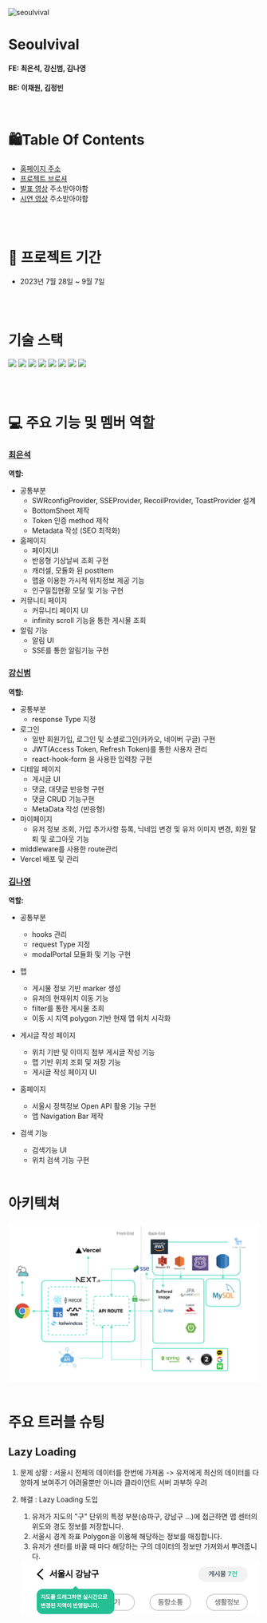 ![seoulvival](https://github.com/living-in-seoul/frontend/assets/83047601/7005ca70-f9ee-4619-b8af-113fb132b99d)

# Seoulvival

#### FE: 최은석, 강신범, 김나영

#### BE: 이채원, 김정빈

<br />

# 🛍️Table Of Contents

- <a href='https://seoulvival.com/'>홈페이지 주소</a>
- <a href='https://www.notion.so/SEOULVIVAL-392b247478d740ef82a1adca716b8a19'>프로젝트 브로셔</a>
- <a href=''>발표 영상</a> 주소받아야함
- <a href=''>시연 영상</a> 주소받아야함

<br />
<br />

# 📅 프로젝트 기간

- 2023년 7월 28일 ~ 9월 7일

<br />
<br />

# 기술 스택

<p> 
 <img src="https://img.shields.io/badge/Next.js-000000?style=flat&logo=Next.js&logoColor=white"/>
 <img src="https://img.shields.io/badge/react-61DAFB?style=flat&logo=react&logoColor=000000"/>
  <img src="https://img.shields.io/badge/typescript-1572B6?style=flat&logo=typescript&logoColor=000000"/>
 <img src="https://img.shields.io/badge/javascript-F7DF1E?style=flat&logo=javascript&logoColor=000000"/>
 <img src="https://img.shields.io/badge/recoil-61DAFB?style=flat&logo=recoil&logoColor=000000"/> 
 <img src="https://img.shields.io/badge/SWR-000000?style=flat&logo=vercel&logoColor=white"/> 
 <img src="https://img.shields.io/badge/css-1572B6?style=flat&logo=css3&logoColor=000000"/>
 <img src="https://img.shields.io/badge/tailwindcss-1252B6?style=flat&logo=tailwindcss&logoColor=white"/>
</p>

<br />
<br />

# 💻 주요 기능 및 멤버 역할

### <a href="https://github.com/nonjk2">최은석</a>

**역할:**

- 공통부분
  - SWRconfigProvider, SSEProvider, RecoilProvider, ToastProvider 설계
  - BottomSheet 제작
  - Token 인증 method 제작
  - Metadata 작성 (SEO 최적화)
- 홈페이지
  - 페이지UI
  - 반응형 기상날씨 조회 구현
  - 캐러셀, 모듈화 된 postItem
  - 맵을 이용한 가시적 위치정보 제공 기능
  - 인구밀집현황 모달 및 기능 구현
- 커뮤니티 페이지
  - 커뮤니티 페이지 UI
  - infinity scroll 기능을 통한 게시물 조회
- 알림 기능
  - 알림 UI
  - SSE를 통한 알림기능 구현
    <br/>

### <a href="https://github.com/kangsinbeom">강신범</a>

**역할:**

- 공통부분
  - response Type 지정
- 로그인
  - 일반 회원가입, 로그인 및 소셜로그인(카카오, 네이버 구글) 구현
  - JWT(Access Token, Refresh Token)를 통한 사용자 관리
  - react-hook-form 을 사용한 입력창 구현
- 디테일 페이지
  - 게시글 UI
  - 댓글, 대댓글 반응형 구현
  - 댓글 CRUD 기능구현
  - MetaData 작성 (반응형)
- 마이페이지
  - 유저 정보 조회, 가입 추가사항 등록, 닉네임 변경 및 유저 이미지 변경, 회원 탈퇴 및 로그아웃 기능
- middleware를 사용한 route관리
- Vercel 배포 및 관리
  <br/>

### <a href='https://github.com/nayoung3669'>김나영</a>

**역할:**

- 공통부분
  - hooks 관리
  - request Type 지정
  - modalPortal 모듈화 및 기능 구현
- 맵
  - 게시물 정보 기반 marker 생성
  - 유저의 현재위치 이동 기능
  - filter를 통한 게시물 조회
  - 이동 시 지역 polygon 기반 현재 맵 위치 시각화
- 게시글 작성 페이지
  - 위치 기반 및 이미지 첨부 게시글 작성 기능
  - 맵 기반 위치 조회 및 저장 기능
  - 게시글 작성 페이지 UI
- 홈페이지

  - 서울시 정책정보 Open API 활용 기능 구현
  - 앱 Navigation Bar 제작

- 검색 기능

  - 검색기능 UI
  - 위치 검색 기능 구현

  <br />

# 아키텍쳐

<img src="./public/readme/architecture.png"/>

<br/>
<br/>

# 주요 트러블 슈팅

## Lazy Loading

1. 문제 상황 : 서울시 전체의 데이터를 한번에 가져옴
   -> 유저에게 최신의 데이터를 다양하게 보여주기 어려울뿐만 아니라 클라이언트 서버 과부하 우려
2. 해결 : Lazy Loading 도입
   1. 유저가 지도의 "구" 단위의 특정 부분(송파구, 강남구 ...)에 접근하면 맵 센터의 위도와 경도 정보를 저장합니다.
   2. 서울시 경계 좌표 Polygon을 이용해 해당하는 정보를 매칭합니다.
   3. 유저가 센터를 바꿀 때 마다 해당하는 구의 데이터의 정보만 가져와서 뿌려줍니다.
   
   <img src="./public/readme/mapheader.png"/>
